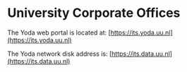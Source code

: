# University Corporate Offices

The Yoda web portal is located at: [https://its.yoda.uu.nl](https://its.yoda.uu.nl)

The Yoda network disk address is: [https://its.data.uu.nl](https://its.data.uu.nl)

